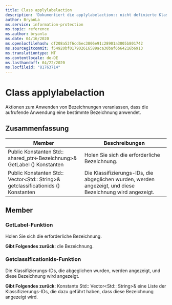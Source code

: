 ```yaml
---
title: Class applylabelaction
description: 'Dokumentiert die applylabelaction:: nicht definierte Klasse des Microsoft Information Protection (MIP) SDK.'
author: BryanLa
ms.service: information-protection
ms.topic: reference
ms.author: bryanla
ms.date: 04/16/2020
ms.openlocfilehash: df208a53f6cd6ec3806e91c28901a3005b801742
ms.sourcegitcommit: f54920bf017902616589aca30baf6b64216b6913
ms.translationtype: MT
ms.contentlocale: de-DE
ms.lasthandoff: 04/22/2020
ms.locfileid: "81763714"
---
```

# <a name="class-applylabelaction"></a>Class applylabelaction 
Aktionen zum Anwenden von Bezeichnungen veranlassen, dass die aufrufende Anwendung eine bestimmte Bezeichnung anwendet.
  
## <a name="summary"></a>Zusammenfassung
 Member                        | Beschreibungen                                
--------------------------------|---------------------------------------------
Public Konstanten Std:: shared_ptr\<-Bezeichnung\>& GetLabel () Konstanten  |  Holen Sie sich die erforderliche Bezeichnung.
Public Konstanten Std:: Vector\<Std:: String\>& getclassificationids () Konstanten  |  Die Klassifizierungs-IDs, die abgeglichen wurden, werden angezeigt, und diese Bezeichnung wird angezeigt.
  
## <a name="members"></a>Member
  
### <a name="getlabel-function"></a>GetLabel-Funktion
Holen Sie sich die erforderliche Bezeichnung.

  
**Gibt Folgendes zurück**: die Bezeichnung.
  
### <a name="getclassificationids-function"></a>Getclassificationids-Funktion
Die Klassifizierungs-IDs, die abgeglichen wurden, werden angezeigt, und diese Bezeichnung wird angezeigt.

  
**Gibt Folgendes zurück**: Konstante Std:: Vector<Std:: String>& eine Liste der Klassifizierungs-IDs, die dazu geführt haben, dass diese Bezeichnung angezeigt wird.